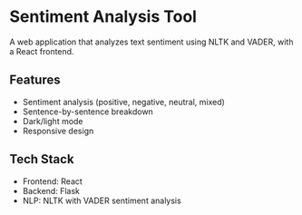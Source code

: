 # Sentiment Analysis Tool

A web application that analyzes text sentiment using NLTK and VADER, with a React frontend.

## Features
- Sentiment analysis (positive, negative, neutral, mixed)
- Sentence-by-sentence breakdown
- Dark/light mode
- Responsive design

## Tech Stack
- Frontend: React
- Backend: Flask
- NLP: NLTK with VADER sentiment analysis

